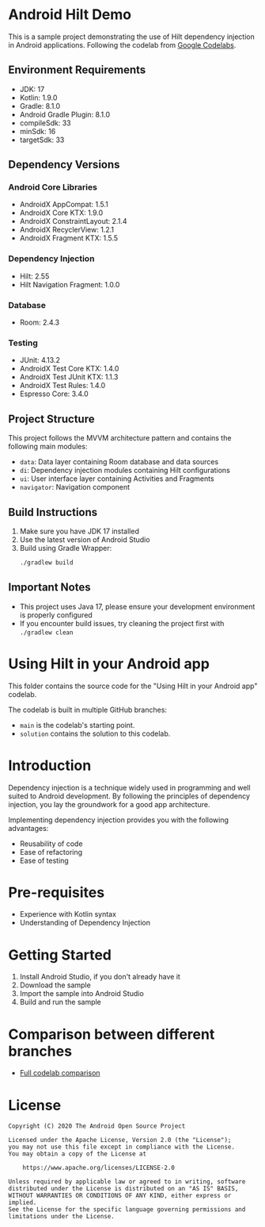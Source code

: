 # Android Hilt Demo

This is a sample project demonstrating the use of Hilt dependency injection in Android applications.
Following the codelab from [Google Codelabs](https://codelabs.developers.google.com/codelabs/android-hilt).

## Environment Requirements

- JDK: 17
- Kotlin: 1.9.0
- Gradle: 8.1.0
- Android Gradle Plugin: 8.1.0
- compileSdk: 33
- minSdk: 16
- targetSdk: 33

## Dependency Versions

### Android Core Libraries

- AndroidX AppCompat: 1.5.1
- AndroidX Core KTX: 1.9.0
- AndroidX ConstraintLayout: 2.1.4
- AndroidX RecyclerView: 1.2.1
- AndroidX Fragment KTX: 1.5.5

### Dependency Injection

- Hilt: 2.55
- Hilt Navigation Fragment: 1.0.0

### Database

- Room: 2.4.3

### Testing

- JUnit: 4.13.2
- AndroidX Test Core KTX: 1.4.0
- AndroidX Test JUnit KTX: 1.1.3
- AndroidX Test Rules: 1.4.0
- Espresso Core: 3.4.0

## Project Structure

This project follows the MVVM architecture pattern and contains the following main modules:

- `data`: Data layer containing Room database and data sources
- `di`: Dependency injection modules containing Hilt configurations
- `ui`: User interface layer containing Activities and Fragments
- `navigator`: Navigation component

## Build Instructions

1. Make sure you have JDK 17 installed
2. Use the latest version of Android Studio
3. Build using Gradle Wrapper:
   ```bash
   ./gradlew build
   ```

## Important Notes

- This project uses Java 17, please ensure your development environment is properly configured
- If you encounter build issues, try cleaning the project first with `./gradlew clean`

# Using Hilt in your Android app

This folder contains the source code for the "Using Hilt in your Android app" codelab.

The codelab is built in multiple GitHub branches:

- `main` is the codelab's starting point.
- `solution` contains the solution to this codelab.

# Introduction

Dependency injection is a technique widely used in programming and well suited
to Android development. By following the principles of dependency injection, you
lay the groundwork for a good app architecture.

Implementing dependency injection provides you with the following advantages:

- Reusability of code
- Ease of refactoring
- Ease of testing

# Pre-requisites

- Experience with Kotlin syntax
- Understanding of Dependency Injection

# Getting Started

1. Install Android Studio, if you don't already have it
2. Download the sample
3. Import the sample into Android Studio
4. Build and run the sample

# Comparison between different branches

- [Full codelab comparison](https://github.com/googlecodelabs/android-hilt/compare/main...solution)

# License

```
Copyright (C) 2020 The Android Open Source Project

Licensed under the Apache License, Version 2.0 (the "License");
you may not use this file except in compliance with the License.
You may obtain a copy of the License at

    https://www.apache.org/licenses/LICENSE-2.0

Unless required by applicable law or agreed to in writing, software
distributed under the License is distributed on an "AS IS" BASIS,
WITHOUT WARRANTIES OR CONDITIONS OF ANY KIND, either express or implied.
See the License for the specific language governing permissions and
limitations under the License.
```
